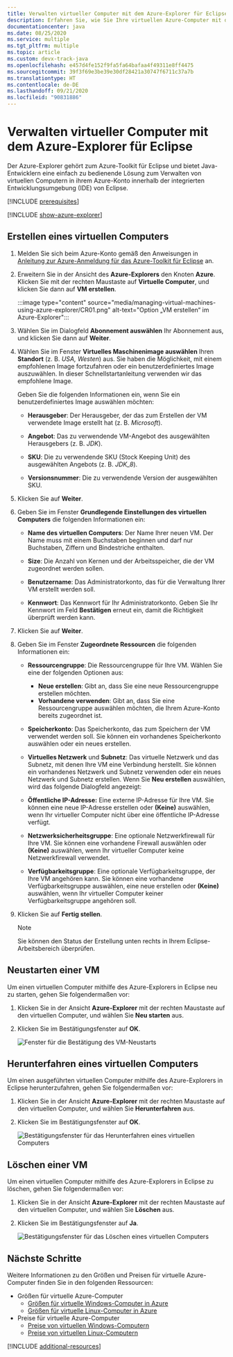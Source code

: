 ```yaml
---
title: Verwalten virtueller Computer mit dem Azure-Explorer für Eclipse
description: Erfahren Sie, wie Sie Ihre virtuellen Azure-Computer mit dem Azure-Explorer für Eclipse verwalten.
documentationcenter: java
ms.date: 08/25/2020
ms.service: multiple
ms.tgt_pltfrm: multiple
ms.topic: article
ms.custom: devx-track-java
ms.openlocfilehash: e457d4fe152f9fa5fa64bafaa4f49311e8ff4475
ms.sourcegitcommit: 39f3f69e3be39e30df28421a30747f6711c37a7b
ms.translationtype: HT
ms.contentlocale: de-DE
ms.lasthandoff: 09/21/2020
ms.locfileid: "90831886"
---
```

# <a name="manage-virtual-machines-by-using-the-azure-explorer-for-eclipse"></a>Verwalten virtueller Computer mit dem Azure-Explorer für Eclipse

Der Azure-Explorer gehört zum Azure-Toolkit für Eclipse und bietet Java-Entwicklern eine einfach zu bedienende Lösung zum Verwalten von virtuellen Computern in ihrem Azure-Konto innerhalb der integrierten Entwicklungsumgebung (IDE) von Eclipse.

[!INCLUDE [prerequisites](includes/prerequisites.md)]

[!INCLUDE [show-azure-explorer](includes/show-azure-explorer.md)]

## <a name="create-a-virtual-machine"></a>Erstellen eines virtuellen Computers

1. Melden Sie sich beim Azure-Konto gemäß den Anweisungen in [Anleitung zur Azure-Anmeldung für das Azure-Toolkit für Eclipse](./sign-in-instructions.md) an.

1. Erweitern Sie in der Ansicht des **Azure-Explorers** den Knoten **Azure**. Klicken Sie mit der rechten Maustaste auf **Virtuelle Computer**, und klicken Sie dann auf **VM erstellen**.

   :::image type="content" source="media/managing-virtual-machines-using-azure-explorer/CR01.png" alt-text="Option „VM erstellen“ im Azure-Explorer":::

1. Wählen Sie im Dialogfeld **Abonnement auswählen** Ihr Abonnement aus, und klicken Sie dann auf **Weiter**.

1. Wählen Sie im Fenster **Virtuelles Maschinenimage auswählen** Ihren **Standort** (z. B. *USA, Westen*) aus. Sie haben die Möglichkeit, mit einem empfohlenen Image fortzufahren oder ein benutzerdefiniertes Image auszuwählen. In dieser Schnellstartanleitung verwenden wir das empfohlene Image. 

   Geben Sie die folgenden Informationen ein, wenn Sie ein benutzerdefiniertes Image auswählen möchten:
   * **Herausgeber**: Der Herausgeber, der das zum Erstellen der VM verwendete Image erstellt hat (z. B. *Microsoft*).

   * **Angebot**: Das zu verwendende VM-Angebot des ausgewählten Herausgebers (z. B. *JDK*).

   * **SKU**: Die zu verwendende SKU (Stock Keeping Unit) des ausgewählten Angebots (z. B. *JDK_8*).

   * **Versionsnummer**: Die zu verwendende Version der ausgewählten SKU.

1. Klicken Sie auf **Weiter**.

1. Geben Sie im Fenster **Grundlegende Einstellungen des virtuellen Computers** die folgenden Informationen ein:

   * **Name des virtuellen Computers**: Der Name Ihrer neuen VM. Der Name muss mit einem Buchstaben beginnen und darf nur Buchstaben, Ziffern und Bindestriche enthalten.

   * **Size**: Die Anzahl von Kernen und der Arbeitsspeicher, die der VM zugeordnet werden sollen.

   * **Benutzername**: Das Administratorkonto, das für die Verwaltung Ihrer VM erstellt werden soll.

   * **Kennwort**: Das Kennwort für Ihr Administratorkonto. Geben Sie Ihr Kennwort im Feld **Bestätigen** erneut ein, damit die Richtigkeit überprüft werden kann.

1. Klicken Sie auf **Weiter**.

1. Geben Sie im Fenster **Zugeordnete Ressourcen** die folgenden Informationen ein:
   * **Ressourcengruppe**: Die Ressourcengruppe für Ihre VM. Wählen Sie eine der folgenden Optionen aus:
      * **Neue erstellen**: Gibt an, dass Sie eine neue Ressourcengruppe erstellen möchten.
      * **Vorhandene verwenden**: Gibt an, dass Sie eine Ressourcengruppe auswählen möchten, die Ihrem Azure-Konto bereits zugeordnet ist.

   * **Speicherkonto**: Das Speicherkonto, das zum Speichern der VM verwendet werden soll. Sie können ein vorhandenes Speicherkonto auswählen oder ein neues erstellen.

   * **Virtuelles Netzwerk** und **Subnetz**: Das virtuelle Netzwerk und das Subnetz, mit denen Ihre VM eine Verbindung herstellt. Sie können ein vorhandenes Netzwerk und Subnetz verwenden oder ein neues Netzwerk und Subnetz erstellen. Wenn Sie **Neu erstellen** auswählen, wird das folgende Dialogfeld angezeigt:

   * **Öffentliche IP-Adresse:** Eine externe IP-Adresse für Ihre VM. Sie können eine neue IP-Adresse erstellen oder **(Keine)** auswählen, wenn Ihr virtueller Computer nicht über eine öffentliche IP-Adresse verfügt.

   * **Netzwerksicherheitsgruppe**: Eine optionale Netzwerkfirewall für Ihre VM. Sie können eine vorhandene Firewall auswählen oder **(Keine)** auswählen, wenn Ihr virtueller Computer keine Netzwerkfirewall verwendet.

   * **Verfügbarkeitsgruppe**: Eine optionale Verfügbarkeitsgruppe, der Ihre VM angehören kann. Sie können eine vorhandene Verfügbarkeitsgruppe auswählen, eine neue erstellen oder **(Keine)** auswählen, wenn Ihr virtueller Computer keiner Verfügbarkeitsgruppe angehören soll.

10. Klicken Sie auf **Fertig stellen**.  

      > [!NOTE]
      > Sie können den Status der Erstellung unten rechts in Ihrem Eclipse-Arbeitsbereich überprüfen.

## <a name="restart-a-virtual-machine"></a>Neustarten einer VM

Um einen virtuellen Computer mithilfe des Azure-Explorers in Eclipse neu zu starten, gehen Sie folgendermaßen vor:

1. Klicken Sie in der Ansicht **Azure-Explorer** mit der rechten Maustaste auf den virtuellen Computer, und wählen Sie **Neu starten** aus.

1. Klicken Sie im Bestätigungsfenster auf **OK**.

   ![Fenster für die Bestätigung des VM-Neustarts](media/managing-virtual-machines-using-azure-explorer/RE02.png)

## <a name="shut-down-a-virtual-machine"></a>Herunterfahren eines virtuellen Computers

Um einen ausgeführten virtuellen Computer mithilfe des Azure-Explorers in Eclipse herunterzufahren, gehen Sie folgendermaßen vor:

1. Klicken Sie in der Ansicht **Azure-Explorer** mit der rechten Maustaste auf den virtuellen Computer, und wählen Sie **Herunterfahren** aus.

1. Klicken Sie im Bestätigungsfenster auf **OK**.

   ![Bestätigungsfenster für das Herunterfahren eines virtuellen Computers](media/managing-virtual-machines-using-azure-explorer/SH02.png)

## <a name="delete-a-virtual-machine"></a>Löschen einer VM

Um einen virtuellen Computer mithilfe des Azure-Explorers in Eclipse zu löschen, gehen Sie folgendermaßen vor:

1. Klicken Sie in der Ansicht **Azure-Explorer** mit der rechten Maustaste auf den virtuellen Computer, und wählen Sie **Löschen** aus.

1. Klicken Sie im Bestätigungsfenster auf **Ja**.

   ![Bestätigungsfenster für das Löschen eines virtuellen Computers](media/managing-virtual-machines-using-azure-explorer/DE02.png)

## <a name="next-steps"></a>Nächste Schritte

Weitere Informationen zu den Größen und Preisen für virtuelle Azure-Computer finden Sie in den folgenden Ressourcen:

* Größen für virtuelle Azure-Computer
  * [Größen für virtuelle Windows-Computer in Azure]
  * [Größen für virtuelle Linux-Computer in Azure]
* Preise für virtuelle Azure-Computer
  * [Preise von virtuellen Windows-Computern]
  * [Preise von virtuellen Linux-Computern]

[!INCLUDE [additional-resources](includes/additional-resources.md)]

<!-- URL List -->

[Größen für virtuelle Windows-Computer in Azure]: /azure/virtual-machines/sizes
[Größen für virtuelle Linux-Computer in Azure]: /azure/virtual-machines/sizes
[Preise von virtuellen Windows-Computern]: https://azure.microsoft.com/pricing/details/virtual-machines/windows/
[Preise von virtuellen Linux-Computern]: https://azure.microsoft.com/pricing/details/virtual-machines/linux/

<!-- IMG List -->

[RE01]: media/managing-virtual-machines-using-azure-explorer/RE01.png
[RE02]: media/managing-virtual-machines-using-azure-explorer/RE02.png

[SH01]: media/managing-virtual-machines-using-azure-explorer/SH01.png
[SH02]: media/managing-virtual-machines-using-azure-explorer/SH02.png

[DE01]: media/managing-virtual-machines-using-azure-explorer/DE01.png
[DE02]: media/managing-virtual-machines-using-azure-explorer/DE02.png

[CR01]: media/managing-virtual-machines-using-azure-explorer/CR01.png
[CR02]: media/managing-virtual-machines-using-azure-explorer/CR02.png
[CR03]: media/managing-virtual-machines-using-azure-explorer/CR03.png
[CR04]: media/managing-virtual-machines-using-azure-explorer/CR04.png
[CR05]: media/managing-virtual-machines-using-azure-explorer/CR05.png
[CR06]: media/managing-virtual-machines-using-azure-explorer/CR06.png
[CR07]: media/managing-virtual-machines-using-azure-explorer/CR07.png
[CR08]: media/managing-virtual-machines-using-azure-explorer/CR08.png